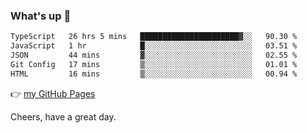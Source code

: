 ### What's up 👋

<!--START_SECTION:waka-->

```txt
TypeScript   26 hrs 5 mins   ██████████████████████▓░░   90.30 %
JavaScript   1 hr            █░░░░░░░░░░░░░░░░░░░░░░░░   03.51 %
JSON         44 mins         ▓░░░░░░░░░░░░░░░░░░░░░░░░   02.55 %
Git Config   17 mins         ▒░░░░░░░░░░░░░░░░░░░░░░░░   01.01 %
HTML         16 mins         ▒░░░░░░░░░░░░░░░░░░░░░░░░   00.94 %
```

<!--END_SECTION:waka-->

👉 [my GitHub Pages](https://ykzhukian.github.io)

Cheers, have a great day.

